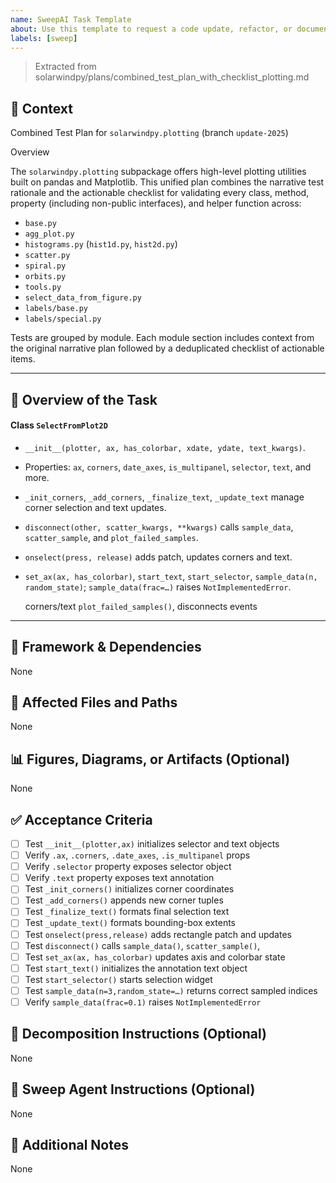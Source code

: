```yaml
---
name: SweepAI Task Template
about: Use this template to request a code update, refactor, or documentation change via SweepAI.
labels: [sweep]
---
```


> Extracted from solarwindpy/plans/combined_test_plan_with_checklist_plotting.md

## 🧠 Context

Combined Test Plan for `solarwindpy.plotting` (branch `update-2025`)

Overview

The `solarwindpy.plotting` subpackage offers high-level plotting utilities built on pandas
and Matplotlib. This unified plan combines the narrative test rationale and the
actionable checklist for validating every class, method, property (including non-public
interfaces), and helper function across:

- `base.py`
- `agg_plot.py`
- `histograms.py` (`hist1d.py`, `hist2d.py`)
- `scatter.py`
- `spiral.py`
- `orbits.py`
- `tools.py`
- `select_data_from_figure.py`
- `labels/base.py`
- `labels/special.py`

Tests are grouped by module. Each module section includes context from the original
narrative plan followed by a deduplicated checklist of actionable items.

______________________________________________________________________

## 🎯 Overview of the Task

#### Class `SelectFromPlot2D`

- `__init__(plotter, ax, has_colorbar, xdate, ydate, text_kwargs)`.

- Properties: `ax`, `corners`, `date_axes`, `is_multipanel`, `selector`, `text`,
  and more.

- `_init_corners`, `_add_corners`, `_finalize_text`, `_update_text` manage
  corner selection and text updates.

- `disconnect(other, scatter_kwargs, **kwargs)` calls `sample_data`,
  `scatter_sample`, and `plot_failed_samples`.

- `onselect(press, release)` adds patch, updates corners and text.

- `set_ax(ax, has_colorbar)`, `start_text`, `start_selector`, `sample_data(n, random_state)`; `sample_data(frac=…)` raises `NotImplementedError`.

  corners/text
  `plot_failed_samples()`, disconnects events

______________________________________________________________________

## 🔧 Framework & Dependencies

None

## 📂 Affected Files and Paths

None

## 📊 Figures, Diagrams, or Artifacts (Optional)

None

## ✅ Acceptance Criteria

- [ ] Test `__init__(plotter,ax)` initializes selector and text objects
- [ ] Verify `.ax`, `.corners`, `.date_axes`, `.is_multipanel` props
- [ ] Verify `.selector` property exposes selector object
- [ ] Verify `.text` property exposes text annotation
- [ ] Test `_init_corners()` initializes corner coordinates
- [ ] Test `_add_corners()` appends new corner tuples
- [ ] Test `_finalize_text()` formats final selection text
- [ ] Test `_update_text()` formats bounding-box extents
- [ ] Test `onselect(press,release)` adds rectangle patch and updates
- [ ] Test `disconnect()` calls `sample_data()`, `scatter_sample()`,
- [ ] Test `set_ax(ax, has_colorbar)` updates axis and colorbar state
- [ ] Test `start_text()` initializes the annotation text object
- [ ] Test `start_selector()` starts selection widget
- [ ] Test `sample_data(n=3,random_state=…)` returns correct sampled indices
- [ ] Verify `sample_data(frac=0.1)` raises `NotImplementedError`

## 🧩 Decomposition Instructions (Optional)

None

## 🤖 Sweep Agent Instructions (Optional)

None

## 💬 Additional Notes

None
